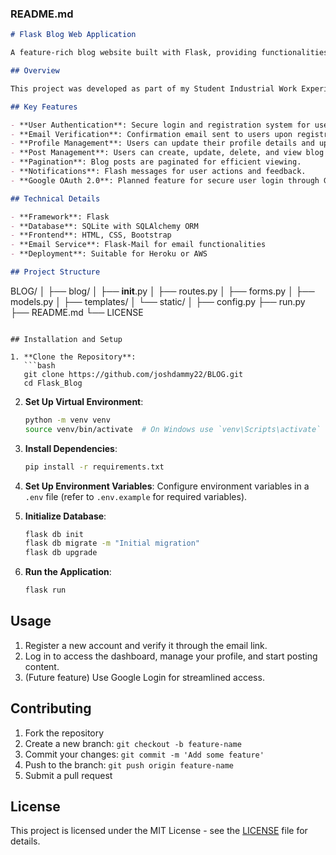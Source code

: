 ### README.md

```markdown
# Flask Blog Web Application

A feature-rich blog website built with Flask, providing functionalities for secure user authentication, profile management, blog post creation, and email verification. The project demonstrates best practices in Flask development, secure authentication, and user experience design.

## Overview

This project was developed as part of my Student Industrial Work Experience Scheme (SIWES) at CodesPro Solutions. It is a Flask-based web application that allows users to register, log in, verify their email, and create blog posts. Users can also manage their profiles and explore posts by other users. The site is designed with a responsive UI and uses Bootstrap for enhanced styling.

## Key Features

- **User Authentication**: Secure login and registration system for users.
- **Email Verification**: Confirmation email sent to users upon registration.
- **Profile Management**: Users can update their profile details and upload a profile picture.
- **Post Management**: Users can create, update, delete, and view blog posts.
- **Pagination**: Blog posts are paginated for efficient viewing.
- **Notifications**: Flash messages for user actions and feedback.
- **Google OAuth 2.0**: Planned feature for secure user login through Google.

## Technical Details

- **Framework**: Flask
- **Database**: SQLite with SQLAlchemy ORM
- **Frontend**: HTML, CSS, Bootstrap
- **Email Service**: Flask-Mail for email functionalities
- **Deployment**: Suitable for Heroku or AWS

## Project Structure

```
BLOG/
│
├── blog/
│   ├── __init__.py
│   ├── routes.py
│   ├── forms.py
│   ├── models.py
│   ├── templates/
│   └── static/
│
├── config.py
├── run.py
├── README.md
└── LICENSE
```

## Installation and Setup

1. **Clone the Repository**:
   ```bash
   git clone https://github.com/joshdammy22/BLOG.git
   cd Flask_Blog
   ```

2. **Set Up Virtual Environment**:
   ```bash
   python -m venv venv
   source venv/bin/activate  # On Windows use `venv\Scripts\activate`
   ```

3. **Install Dependencies**:
   ```bash
   pip install -r requirements.txt
   ```

4. **Set Up Environment Variables**:
   Configure environment variables in a `.env` file (refer to `.env.example` for required variables).

5. **Initialize Database**:
   ```bash
   flask db init
   flask db migrate -m "Initial migration"
   flask db upgrade
   ```

6. **Run the Application**:
   ```bash
   flask run
   ```

## Usage

1. Register a new account and verify it through the email link.
2. Log in to access the dashboard, manage your profile, and start posting content.
3. (Future feature) Use Google Login for streamlined access.

## Contributing

1. Fork the repository
2. Create a new branch: `git checkout -b feature-name`
3. Commit your changes: `git commit -m 'Add some feature'`
4. Push to the branch: `git push origin feature-name`
5. Submit a pull request

## License

This project is licensed under the MIT License - see the [LICENSE](LICENSE.md) file for details.


